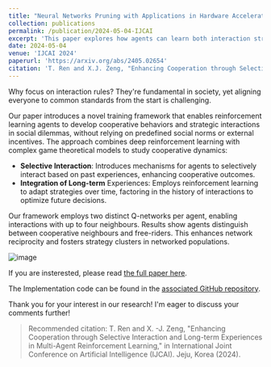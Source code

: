 ```yaml
---
title: "Neural Networks Pruning with Applications in Hardware Acceleration"
collection: publications
permalink: /publication/2024-05-04-IJCAI
excerpt: 'This paper explores how agents can learn both interaction strategies and dilemma-solving tactics from their long-term experiences.'
date: 2024-05-04
venue: 'IJCAI 2024'
paperurl: 'https://arxiv.org/abs/2405.02654'
citation: 'T. Ren and X.J. Zeng, "Enhancing Cooperation through Selective Interaction and Long-term Experiences in Multi-Agent Reinforcement Learning," in IEEE Transactions on Evolutionary Computation.' arXiv preprint arXiv:2405.02654.
---
```

Why focus on interaction rules? They're fundamental in society, yet aligning everyone to common standards from the start is challenging. 

Our paper introduces a novel training framework that enables reinforcement learning agents to develop cooperative behaviors and strategic interactions in social dilemmas, without relying on predefined social norms or external incentives. The approach combines deep reinforcement learning with complex game theoretical models to study cooperative dynamics:

* **Selective Interaction**: Introduces mechanisms for agents to selectively interact based on past experiences, enhancing cooperative outcomes.
* **Integration of Long-term** Experiences: Employs reinforcement learning to adapt strategies over time, factoring in the history of interactions to optimize future decisions.

Our framework employs two distinct Q-networks per agent, enabling interactions with up to four neighbours. Results show agents distinguish between cooperative neighbours and free-riders. This enhances network reciprocity and fosters strategy clusters in networked populations.

![image](https://pbs.twimg.com/media/GPozAOAWQAA5fpK?format=jpg&name=small)

If you are insterested, please read [the full paper here](https://arxiv.org/abs/2405.02654).

The Implementation code can be found in the [associated GitHub repository](https://github.com/itstyren/InteractionMARL-Coop).

Thank you for your interest in our research! I'm eager to discuss your comments further!

> Recommended citation: T. Ren and X. -J. Zeng, "Enhancing Cooperation through Selective Interaction and Long-term Experiences in Multi-Agent Reinforcement Learning," in International Joint Conference on Artificial Intelligence (IJCAI). Jeju, Korea (2024).